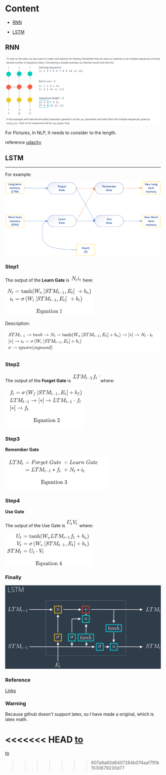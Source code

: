 # Content

- [RNN](##RNN)

- [LSTM](##LSTM)



## RNN

![image-20191213193647166](imgs/image-20191213193647166.png)

For Pictures, In NLP, It needs to consider to the length.

reference
[udacity](https://github.com/udacity/deep-learning-v2-pytorch/blob/master/recurrent-neural-networks/char-rnn/Character_Level_RNN_Solution.ipynb)

## LSTM

---
For example:

![image-20191211103148384](imgs/image-20191211103148384.png)

### Step1

The output of the **Learn Gate** is ![image-20191211115822313](imgs/image-20191211115822313.png) here:

![image-20191211115920070](imgs/image-20191211115920070.png)

Description:

![image-20191211115934456](imgs/image-20191211115934456.png)

### Step2

The output of the **Forget Gate** is ![image-20191211120002116](imgs/image-20191211120002116.png) where:

![image-20191211120024952](imgs/image-20191211120024952.png)

### Step3

**Remember Gate**

![image-20191211120045139](imgs/image-20191211120045139.png)

### Step4

**Use Gate**

The output of the Use Gate is ![image-20191211120122026](imgs/image-20191211120122026.png) where:

![image-20191211120143130](imgs/image-20191211120143130.png)

### Finally

![image-20191211113032257](imgs/image-20191211113032257.png)

### Reference

[Links](https://classroom.udacity.com/nanodegrees/nd188-bert/parts/a58738e5-e865-4f64-82e9-cbe7a41b272e/modules/67b445a1-38bc-4128-9d8b-58129e849573/lessons/a8fc0724-37ed-40d9-a226-57175b8bb8cc/concepts/f9f95dcb-bb0e-43d3-841c-9277c54207cb)



### Warning

Because github doesn't support latex, so I have made a original, which is latex math.

<<<<<<< HEAD
[to](https://github.com/udacity/deep-learning-v2-pytorch/tree/master/recurrent-neural-networks/char-rnn)
=======
[to](https://github.com/chajnoven/Deep-learning-Implement-notebook/blob/master/Notebook/NLP/original/README-original.md)
>>>>>>> 607a8a60d8407284b074aaf791b1530679230d77

